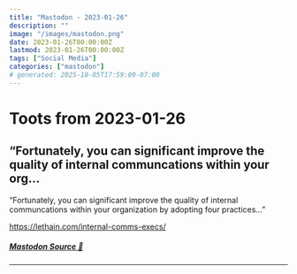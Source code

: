 ```yaml
---
title: "Mastodon - 2023-01-26"
description: ""
image: "/images/mastodon.png"
date: 2023-01-26T00:00:00Z
lastmod: 2023-01-26T00:00:00Z
tags: ["Social Media"]
categories: ["mastodon"]
# generated: 2025-10-05T17:59:09-07:00
---
```


# Toots from 2023-01-26

## “Fortunately, you can significant improve the quality of internal communcations within your org...

“Fortunately, you can significant improve the quality of internal communcations within your organization by adopting four practices…”

<https://lethain.com/internal-comms-execs/>

##### [Mastodon Source 🐘](https://hachyderm.io/@mweagle/109753111788593399)

---

